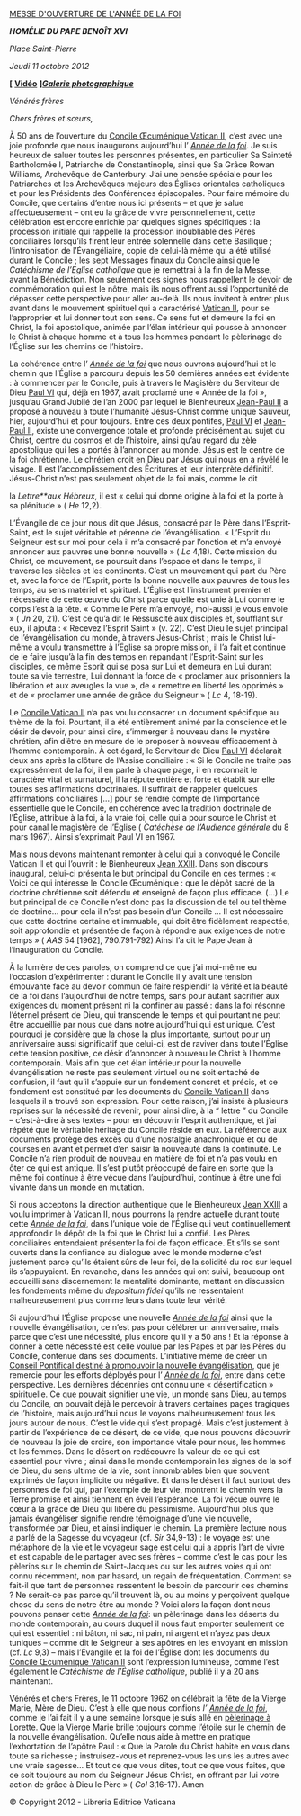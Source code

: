 [MESSE D'OUVERTURE DE L'ANNÉE DE LA FOI](http://www.vatican.va/news_services/liturgy/libretti/2012/20121011.pdf)

***HOMÉLIE DU PAPE BENOÎT XVI***

*Place Saint-Pierre*

*Jeudi 11 octobre 2012*

**\[** **[Vidéo](http://player.rv.va/vaticanplayer.asp?language=it&tic=VA_59TT8HUT)** **\]*****[Galerie photographique](http://www.photogallery.va/content/photogallery/fr/annus-fidei-2012.html)***

*Vénérés frères*

*Chers frères et sœurs,*

À 50 ans de l’ouverture du [Concile Œcuménique Vatican II](http://www.vatican.va/archive/hist_councils/ii_vatican_council/index_fr.htm), c’est avec une joie profonde que nous inaugurons aujourd’hui l’ *[Année de la foi](http://www.vatican.va/special/annus_fidei/index_fr.htm)*. Je suis heureux de saluer toutes les personnes présentes, en particulier Sa Sainteté Bartholomée I, Patriarche de Constantinople, ainsi que Sa Grâce Rowan Williams, Archevêque de Canterbury. J’ai une pensée spéciale pour les Patriarches et les Archevêques majeurs des Églises orientales catholiques et pour les Présidents des Conférences épiscopales. Pour faire mémoire du Concile, que certains d’entre nous ici présents – et que je salue affectueusement – ont eu la grâce de vivre personnellement, cette célébration est encore enrichie par quelques signes spécifiques : la procession initiale qui rappelle la procession inoubliable des Pères conciliaires lorsqu’ils firent leur entrée solennelle dans cette Basilique ; l’intronisation de l’Évangéliaire, copie de celui-là même qui a été utilisé durant le Concile ; les sept Messages finaux du Concile ainsi que le *Catéchisme de l’Église catholique* que je remettrai à la fin de la Messe, avant la Bénédiction. Non seulement ces signes nous rappellent le devoir de commémoration qui est le nôtre, mais ils nous offrent aussi l’opportunité de dépasser cette perspective pour aller au-delà. Ils nous invitent à entrer plus avant dans le mouvement spirituel qui a caractérisé [Vatican II](http://www.vatican.va/archive/hist_councils/ii_vatican_council/index_fr.htm), pour se l’approprier et lui donner tout son sens. Ce sens fut et demeure la foi en Christ, la foi apostolique, animée par l’élan intérieur qui pousse à annoncer le Christ à chaque homme et à tous les hommes pendant le pèlerinage de l’Église sur les chemins de l’histoire.

La cohérence entre l’ *[Année de la foi](http://www.vatican.va/special/annus_fidei/index_fr.htm)* que nous ouvrons aujourd’hui et le chemin que l’Église a parcouru depuis les 50 dernières années est évidente : à commencer par le Concile, puis à travers le Magistère du Serviteur de Dieu [Paul VI](/content/paul-vi/fr.html) qui, déjà en 1967, avait proclamé une « Année de la foi », jusqu’au Grand Jubilé de l’an 2000 par lequel le Bienheureux [Jean-Paul II](/content/john-paul-ii/fr.html) a proposé à nouveau à toute l’humanité Jésus-Christ comme unique Sauveur, hier, aujourd’hui et pour toujours. Entre ces deux pontifes, [Paul VI](/content/paul-vi/fr.html) et [Jean-Paul II](/content/john-paul-ii/fr.html), existe une convergence totale et profonde précisément au sujet du Christ, centre du cosmos et de l’histoire, ainsi qu’au regard du zèle apostolique qui les a portés à l’annoncer au monde. Jésus est le centre de la foi chrétienne. Le chrétien croit en Dieu par Jésus qui nous en a révélé le visage. Il est l’accomplissement des Écritures et leur interprète définitif. Jésus-Christ n’est pas seulement objet de la foi mais, comme le dit

la
*Lettre**aux Hébreux*, il est « celui qui donne origine à la foi et la porte à sa plénitude » ( *He* 12,2).

L’Évangile de ce jour nous dit que Jésus, consacré par le Père dans l’Esprit-Saint, est le sujet véritable et pérenne de l’évangélisation. « L’Esprit du Seigneur est sur moi pour cela il m’a consacré par l’onction et m’a envoyé annoncer aux pauvres une bonne nouvelle » ( *Lc* 4,18). Cette mission du Christ, ce mouvement, se poursuit dans l’espace et dans le temps, il traverse les siècles et les continents. C’est un mouvement qui part du Père et, avec la force de l’Esprit, porte la bonne nouvelle aux pauvres de tous les temps, au sens matériel et spirituel. L’Église est l’instrument premier et nécessaire de cette œuvre du Christ parce qu’elle est unie à Lui comme le corps l’est à la tête. « Comme le Père m’a envoyé, moi-aussi je vous envoie » ( *Jn* 20, 21). C’est ce qu’a dit le Ressuscité aux disciples et, soufflant sur eux, il ajouta : « Recevez l’Esprit Saint » (v. 22). C’est Dieu le sujet principal de l’évangélisation du monde, à travers Jésus-Christ ; mais le Christ lui-même a voulu transmettre à l’Église sa propre mission, il l’a fait et continue de le faire jusqu’à la fin des temps en répandant l’Esprit-Saint sur les disciples, ce même Esprit qui se posa sur Lui et demeura en Lui durant toute sa vie terrestre, Lui donnant la force de « proclamer aux prisonniers la libération et aux aveugles la vue », de « remettre en liberté les opprimés » et de « proclamer une année de grâce du Seigneur » ( *Lc* 4, 18-19).

Le [Concile Vatican II](http://www.vatican.va/archive/hist_councils/ii_vatican_council/index_fr.htm) n’a pas voulu consacrer un document spécifique au thème de la foi. Pourtant, il a été entièrement animé par la conscience et le désir de devoir, pour ainsi dire, s’immerger à nouveau dans le mystère chrétien, afin d’être en mesure de le proposer à nouveau efficacement à l’homme contemporain. À cet égard, le Serviteur de Dieu [Paul VI](/content/paul-vi/fr.html) déclarait deux ans après la clôture de l’Assise conciliaire : « Si le Concile ne traite pas expressément de la foi, il en parle à chaque page, il en reconnait le caractère vital et surnaturel, il la répute entière et forte et établit sur elle toutes ses affirmations doctrinales. Il suffirait de rappeler quelques affirmations conciliaires \[…\] pour se rendre compte de l’importance essentielle que le Concile, en cohérence avec la tradition doctrinale de l’Église, attribue à la foi, à la vraie foi, celle qui a pour source le Christ et pour canal le magistère de l’Église ( *Catéchèse de l’Audience générale* du 8 mars 1967). Ainsi s’exprimait Paul VI en 1967.

Mais nous devons maintenant remonter à celui qui a convoqué le Concile Vatican II et qui l’ouvrit : le Bienheureux [Jean XXIII](/content/john-xxiii/fr.html). Dans son discours inaugural, celui-ci présenta le but principal du Concile en ces termes : « Voici ce qui intéresse le Concile Œcuménique : que le dépôt sacré de la doctrine chrétienne soit défendu et enseigné de façon plus efficace. (…) Le but principal de ce Concile n’est donc pas la discussion de tel ou tel thème de doctrine… pour cela il n’est pas besoin d’un Concile … Il est nécessaire que cette doctrine certaine et immuable, qui doit être fidèlement respectée, soit approfondie et présentée de façon à répondre aux exigences de notre temps » ( *AAS* 54 \[1962\], 790.791-792) Ainsi l’a dit le Pape Jean à l’inauguration du Concile.

À la lumière de ces paroles, on comprend ce que j’ai moi-même eu l’occasion d’expérimenter : durant le Concile il y avait une tension émouvante face au devoir commun de faire resplendir la vérité et la beauté de la foi dans l’aujourd’hui de notre temps, sans pour autant sacrifier aux exigences du moment présent ni la confiner au passé : dans la foi résonne l’éternel présent de Dieu, qui transcende le temps et qui pourtant ne peut être accueillie par nous que dans notre aujourd’hui qui est unique. C’est pourquoi je considère que la chose la plus importante, surtout pour un anniversaire aussi significatif que celui-ci, est de raviver dans toute l’Église cette tension positive, ce désir d’annoncer à nouveau le Christ à l’homme contemporain. Mais afin que cet élan intérieur pour la nouvelle évangélisation ne reste pas seulement virtuel ou ne soit entaché de confusion, il faut qu’il s’appuie sur un fondement concret et précis, et ce fondement est constitué par les documents du [Concile Vatican II](http://www.vatican.va/archive/hist_councils/ii_vatican_council/index_fr.htm) dans lesquels il a trouvé son expression. Pour cette raison, j’ai insisté à plusieurs reprises sur la nécessité de revenir, pour ainsi dire, à la “ lettre ” du Concile – c’est-à-dire à ses textes – pour en découvrir l’esprit authentique, et j’ai répété que le véritable héritage du Concile réside en eux. La référence aux documents protège des excès ou d’une nostalgie anachronique et ou de courses en avant et permet d’en saisir la nouveauté dans la continuité. Le Concile n’a rien produit de nouveau en matière de foi et n’a pas voulu en ôter ce qui est antique. Il s’est plutôt préoccupé de faire en sorte que la même foi continue à être vécue dans l’aujourd’hui, continue à être une foi vivante dans un monde en mutation.

Si nous acceptons la direction authentique que le Bienheureux [Jean XXIII](/content/john-xxiii/fr.html) a voulu imprimer à [Vatican II](http://www.vatican.va/archive/hist_councils/ii_vatican_council/index_fr.htm), nous pourrons la rendre actuelle durant toute cette *[Année de la foi](http://www.vatican.va/special/annus_fidei/index_fr.htm)*, dans l’unique voie de l’Église qui veut continuellement approfondir le dépôt de la foi que le Christ lui a confié. Les Pères conciliaires entendaient présenter la foi de façon efficace. Et s’ils se sont ouverts dans la confiance au dialogue avec le monde moderne c’est justement parce qu’ils étaient sûrs de leur foi, de la solidité du roc sur lequel ils s’appuyaient. En revanche, dans les années qui ont suivi, beaucoup ont accueilli sans discernement la mentalité dominante, mettant en discussion les fondements même du *depositum fidei* qu’ils ne ressentaient malheureusement plus comme leurs dans toute leur vérité.

Si aujourd’hui l’Église propose une nouvelle *[Année de la foi](http://www.vatican.va/special/annus_fidei/index_fr.htm)* ainsi que la nouvelle évangélisation, ce n’est pas pour célébrer un anniversaire, mais parce que c’est une nécessité, plus encore qu’il y a 50 ans ! Et la réponse à donner à cette nécessité est celle voulue par les Papes et par les Pères du Concile, contenue dans ses documents. L’initiative même de créer un [Conseil Pontifical destiné à promouvoir la nouvelle évangélisation](http://www.vatican.va/roman_curia/pontifical_councils/new-evangelization/index_fr.htm), que je remercie pour les efforts déployés pour l’ *[Année de la foi](http://www.vatican.va/special/annus_fidei/index_fr.htm)*, entre dans cette perspective. Les dernières décennies ont connu une « désertification » spirituelle. Ce que pouvait signifier une vie, un monde sans Dieu, au temps du Concile, on pouvait déjà le percevoir à travers certaines pages tragiques de l’histoire, mais aujourd’hui nous le voyons malheureusement tous les jours autour de nous. C’est le vide qui s’est propagé. Mais c’est justement à partir de l’expérience de ce désert, de ce vide, que nous pouvons découvrir de nouveau la joie de croire, son importance vitale pour nous, les hommes et les femmes. Dans le désert on redécouvre la valeur de ce qui est essentiel pour vivre ; ainsi dans le monde contemporain les signes de la soif de Dieu, du sens ultime de la vie, sont innombrables bien que souvent exprimés de façon implicite ou négative. Et dans le désert il faut surtout des personnes de foi qui, par l’exemple de leur vie, montrent le chemin vers la Terre promise et ainsi tiennent en éveil l’espérance. La foi vécue ouvre le cœur à la grâce de Dieu qui libère du pessimisme. Aujourd’hui plus que jamais évangéliser signifie rendre témoignage d’une vie nouvelle, transformée par Dieu, et ainsi indiquer le chemin. La première lecture nous a parlé de la Sagesse du voyageur (cf. *Sir* 34,9-13) : le voyage est une métaphore de la vie et le voyageur sage est celui qui a appris l’art de vivre et est capable de le partager avec ses frères – comme c’est le cas pour les pèlerins sur le chemin de Saint-Jacques ou sur les autres voies qui ont connu récemment, non par hasard, un regain de fréquentation. Comment se fait-il que tant de personnes ressentent le besoin de parcourir ces chemins ? Ne serait-ce pas parce qu’il trouvent là, ou au moins y perçoivent quelque chose du sens de notre être au monde ? Voici alors la façon dont nous pouvons penser cette *[Année de la foi](http://www.vatican.va/special/annus_fidei/index_fr.htm)*: un pèlerinage dans les déserts du monde contemporain, au cours duquel il nous faut emporter seulement ce qui est essentiel : ni bâton, ni sac, ni pain, ni argent et n’ayez pas deux tuniques – comme dit le Seigneur à ses apôtres en les envoyant en mission (cf. *Lc* 9,3) – mais l’Évangile et la foi de l’Église dont les documents du [Concile Œcuménique Vatican II](http://www.vatican.va/archive/hist_councils/ii_vatican_council/index_fr.htm) sont l’expression lumineuse, comme l’est également le *Catéchisme de l’Église catholique*, publié il y a 20 ans maintenant.

Vénérés et chers Frères, le 11 octobre 1962 on célébrait la fête de la Vierge Marie, Mère de Dieu. C’est à elle que nous confions *l’ [Année de la foi](http://www.vatican.va/special/annus_fidei/index_fr.htm)*, comme je l’ai fait il y a une semaine lorsque je suis allé en [pèlerinage à Lorette](/content/benedict-xvi/fr/travels/2012/index_loreto.html). Que la Vierge Marie brille toujours comme l’étoile sur le chemin de la nouvelle évangélisation. Qu’elle nous aide à mettre en pratique l’exhortation de l’apôtre Paul : « Que la Parole du Christ habite en vous dans toute sa richesse ; instruisez-vous et reprenez-vous les uns les autres avec une vraie sagesse… Et tout ce que vous dites, tout ce que vous faites, que ce soit toujours au nom du Seigneur Jésus Christ, en offrant par lui votre action de grâce à Dieu le Père » ( *Col* 3,16-17). Amen

© Copyright 2012 - Libreria Editrice Vaticana